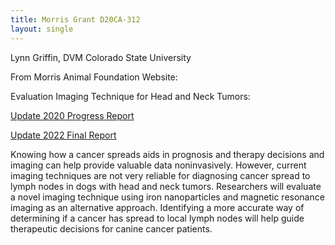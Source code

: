 ```yaml
---
title: Morris Grant D20CA-312
layout: single
---
```


Lynn Griffin, DVM Colorado State University

From Morris Animal Foundation Website:

Evaluation Imaging Technique for Head and Neck Tumors:

[Update 2020 Progress Report](/files/d20ca312progressreport.pdf)

[Update 2022 Final Report](/files/d20ca312finalreport.pdf)

Knowing how a cancer spreads aids in prognosis and therapy decisions and imaging can help provide valuable data noninvasively. However, current imaging techniques are not very reliable for diagnosing cancer spread to lymph nodes in dogs with head and neck tumors. Researchers will evaluate a novel imaging technique using iron nanoparticles and magnetic resonance imaging as an alternative approach. Identifying a more accurate way of determining if a cancer has spread to local lymph nodes will help guide therapeutic decisions for canine cancer patients.
